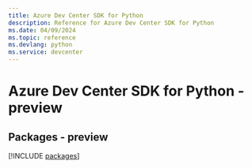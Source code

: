 ```yaml
---
title: Azure Dev Center SDK for Python
description: Reference for Azure Dev Center SDK for Python
ms.date: 04/09/2024
ms.topic: reference
ms.devlang: python
ms.service: devcenter
---
```

# Azure Dev Center SDK for Python - preview
## Packages - preview
[!INCLUDE [packages](dev-center-index.md)]